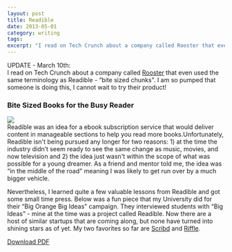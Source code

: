 ```yaml
---
layout: post
title: Readible
date: 2013-05-01
category: writing
tags:
excerpt: "I read on Tech Crunch about a company called Rooster that even used the same terminology as Readible - 'bite sized chunks'. I am so pumped that someone is doing this, I cannot wait to try their product..."
---
```


UPDATE - March 10th:  
I read on Tech Crunch about a company called [Rooster](http://techcrunch.com/2014/03/10/rooster-serialized-fiction/?ncid=rss) that even used the same terminology as Readible - “bite sized chunks". I am so pumped that someone is doing this, I cannot wait to try their product!

### Bite Sized Books for the Busy Reader

![](http://postachio-images.s3-website-us-east-1.amazonaws.com/1b978d3260acfe37c9b527207632fdbd.png)  
Readible was an idea for a ebook subscription service that would deliver content in manageable sections to help you read more books.Unfortunately, Readible isn't being pursued any longer for two reasons: 1) at the time the industry didn’t seem ready to see the same change as music, movies, and now television and 2) the idea just wasn't within the scope of what was possible for a young dreamer. As a friend and mentor told me, the idea was “in the middle of the road" meaning I was likely to get run over by a much bigger vehicle.

Nevertheless, I learned quite a few valuable lessons from Readible and got some small time press. Below was a fun piece that my University did for their “Big Orange Big Ideas" campaign. They interviewed students with “Big Ideas" - mine at the time was a project called Readible. Now there are a host of similar startups that are coming along, but none have turned into shining stars as of yet. My two favorites so far are [Scribd](http://www.scribd.com/subscribe) and [Riffle](http://www.rifflebooks.com).

[Download PDF](http://postachio-files.s3-website-us-east-1.amazonaws.com/2ad59d714c62bedc2aa20727191f723a.pdf)
